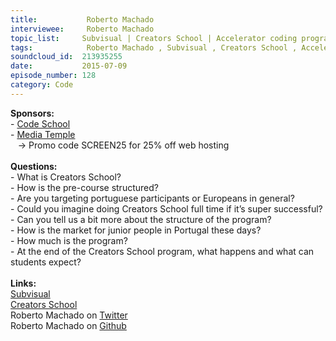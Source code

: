 ```yaml
--- 
title:           Roberto Machado 
interviewee:     Roberto Machado 
topic_list:     Subvisual | Creators School | Accelerator coding program | Apprenticeships | Portugal | Web development | Juniors in Portugal | Small companies | Costs
tags:            Roberto Machado , Subvisual , Creators School , Accelerator coding program , Apprenticeships , Portugal , Web development , Juniors in Portugal , Small companies , Costs
soundcloud_id:  213935255
date:           2015-07-09
episode_number: 128
category: Code
---
```


<p class="show_notes_display"><b>Sponsors:<br></b>- <a rel="nofollow" target="_blank" href="https://www.codeschool.com/betweenscreens">Code School</a><b><br></b>- <a rel="nofollow" target="_blank" href="http://mediatemple.net/?utm_source=BetweenScreens&amp;utm_medium=podcast&amp;utm_campaign=SCREEN25">Media Temple</a><b><br></b>   -&gt; Promo code SCREEN25 for 25% off web hosting<br><b><br>Questions:</b><br>- What is Creators School?<br>- How is the pre-course structured?<br>- Are you targeting portuguese participants or Europeans in general?<br>- Could you imagine doing Creators School full time if it’s super successful?<br>- Can you tell us a bit more about the structure of the program?<br>- How is the market for junior people in Portugal these days?<br>- How much is the program?<br>- At the end of the Creators School program, what happens and what can students expect?<br><br><b>Links:</b><br><a rel="nofollow" target="_blank" href="https://subvisual.co/">Subvisual</a><br><a rel="nofollow" target="_blank" href="http://creatorsschool.com/">Creators School</a><br>Roberto Machado on <a rel="nofollow" target="_blank" href="https://twitter.com/rmdgb">Twitter</a><br>Roberto Machado on <a rel="nofollow" target="_blank" href="https://github.com/rmdmachado">Github</a></p>
